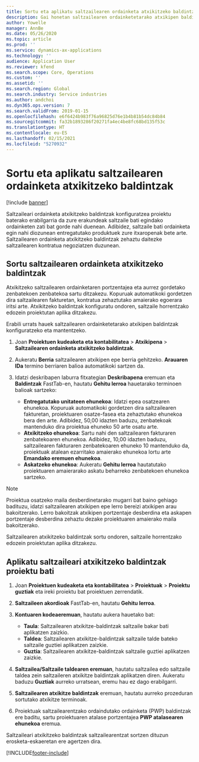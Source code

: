 ```yaml
---
title: Sortu eta aplikatu saltzailearen ordainketa atxikitzeko baldintzak
description: Gai honetan saltzailearen ordainketetarako atxikipen baldintzak konfiguratzeko eta mantentzeko moduari buruzko informazioa ematen da.
author: Yowelle
manager: AnnBe
ms.date: 05/26/2020
ms.topic: article
ms.prod: ''
ms.service: dynamics-ax-applications
ms.technology: ''
audience: Application User
ms.reviewer: kfend
ms.search.scope: Core, Operations
ms.custom: ''
ms.assetid: ''
ms.search.region: Global
ms.search.industry: Service industries
ms.author: andchoi
ms.dyn365.ops.version: 7
ms.search.validFrom: 2019-01-15
ms.openlocfilehash: e6f6424b983f76a96825d76e1b4b81b54dc84b84
ms.sourcegitcommit: fa32b1893286f20271fa4ec4be8fc68bd135f53c
ms.translationtype: HT
ms.contentlocale: eu-ES
ms.lasthandoff: 02/15/2021
ms.locfileid: "5270932"
---
```

# <a name="create-and-apply-vendor-payment-retention-terms"></a>Sortu eta aplikatu saltzailearen ordainketa atxikitzeko baldintzak

[!include [banner](../includes/banner.md)] 

Saltzaileari ordainketa atxikitzeko baldintzak konfiguratzea proiektu baterako erabilgarria da zure erakundeak saltzaile bati egindako ordainketen zati bat gorde nahi duenean. Adibidez, saltzaile bati ordainketa egin nahi diozunean entregatutako produktuek zure itxaropenak bete arte. Saltzailearen ordainketa atxikitzeko baldintzak zehaztu daitezke saltzailearen kontratua negoziatzen duzunean.

## <a name="create-vendor-payment-retention-terms"></a>Sortu saltzailearen ordainketa atxikitzeko baldintzak

Atxikitzeko saltzailearen ordainketaren portzentajea eta aurrez gordetako zenbatekoen zenbatekoa sartu ditzakezu. Kopuruak automatikoki gordetzen dira saltzailearen fakturetan, kontratua zehaztutako amaierako egoerara iritsi arte. Atxikitzeko baldintzak konfiguratu ondoren, saltzaile horrentzako edozein proiektutan aplika ditzakezu.

Erabili urrats hauek saltzailearen ordainketetarako atxikipen baldintzak konfiguratzeko eta mantentzeko. 

1. Joan **Proiektuen kudeaketa eta kontabilitatea** > **Atxikipena** > **Saltzailearen ordainketa atxikitzeko baldintzak**.
2. Aukeratu **Berria** saltzailearen atxikipen epe berria gehitzeko. **Arauaren IDa** termino berriaren balioa automatikoki sartzen da. 
3. Idatzi deskribapen laburra fitxategian **Deskribapena** eremuan eta **Baldintzak** FastTab-en, hautatu **Gehitu lerroa** hauetarako terminoen balioak sartzeko:

   - **Entregatutako unitateen ehunekoa**: Idatzi epea osatzearen ehunekoa. Kopuruak automatikoki gordetzen dira saltzailearen fakturetan, proiektuaren osatze-fasea eta zehaztutako ehunekoa bera den arte. Adibidez, 50,00 idazten baduzu, zenbatekoak mantenduko dira proiektua ehuneko 50 arte osatu arte.
   - **Atxikitzeko ehunekoa**: Sartu nahi den saltzailearen fakturaren zenbatekoaren ehunekoa. Adibidez, 10,00 idazten baduzu, saltzailearen fakturaren zenbatekoaren ehuneko 10 mantenduko da, proiektuak atalean ezarritako amaierako ehunekoa lortu arte **Emandako eremuen ehunekoa**.
   - **Askatzeko ehunekoa**: Aukeratu **Gehitu lerroa** hautatutako proiektuaren amaierarako askatu beharreko zenbatekoen ehunekoa sartzeko.

> [!NOTE]
> Proiektua osatzeko maila desberdinetarako mugarri bat baino gehiago badituzu, idatzi saltzailearen atxikipen epe lerro bereizi atxikipen arau bakoitzerako. Lerro bakoitzak atxikipen portzentaje desberdina eta askapen portzentaje desberdina zehaztu dezake proiektuaren amaierako maila bakoitzerako.

Saltzailearen atxikitzeko baldintzak sortu ondoren, saltzaile horrentzako edozein proiektutan aplika ditzakezu.

## <a name="apply-vendor-retention-terms-to-a-project"></a>Aplikatu saltzaileari atxikitzeko baldintzak proiektu bati

1. Joan **Proiektuen kudeaketa eta kontabilitatea** > **Proiektuak** > **Proiektu guztiak** eta ireki proiektu bat proiektuen zerrendatik.
2. **Saltzaileen akordioak** FastTab-en, hautatu **Gehitu lerroa**.
3. **Kontuaren kodeaeremuan**, hautatu aukera hauetako bat: 

   - **Taula**: Saltzailearen atxikitze-baldintzak saltzaile bakar bati aplikatzen zaizkio.
   - **Taldea**: Saltzailearen atxikitze-baldintzak saltzaile talde bateko saltzaile guztiei aplikatzen zaizkie.
   - **Guztia**: Saltzailearen atxikitze-baldintzak saltzaile guztiei aplikatzen zaizkie.

4. **Saltzailea/Saltzaile taldearen eremuan**, hautatu saltzailea edo saltzaile taldea zein saltzaileren atxikitze baldintzak aplikatzen diren. Aukeratu baduzu **Guztiak** aurreko urratsean, eremu hau ez dago erabilgarri.
5. **Saltzailearen atxikitze baldintzak** eremuan, hautatu aurreko prozeduran sortutako atxikitze terminoak.
6. Proiektuak saltzailearentzako ordaindutako ordainketa (PWP) baldintzak ere baditu, sartu proiektuaren atalase portzentajea **PWP atalasearen ehunekoa** eremua.

Saltzaileari atxikitzeko baldintzak saltzailearentzat sortzen dituzun erosketa-eskaeretan ere agertzen dira.


[!INCLUDE[footer-include](../includes/footer-banner.md)]